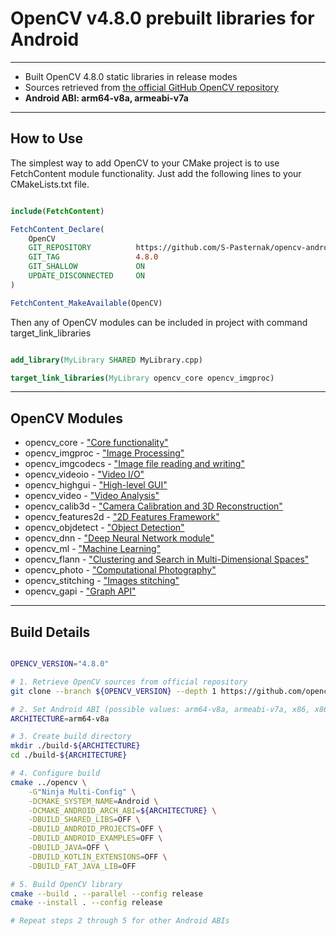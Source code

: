 # OpenCV v4.8.0 prebuilt libraries for Android
---
- Built OpenCV 4.8.0 static libraries in release modes
- Sources retrieved from [the official GitHub OpenCV repository](https://github.com/opencv/opencv/tree/4.8.0)
- **Android ABI: arm64-v8a, armeabi-v7a**
---
## How to Use

The simplest way to add OpenCV to your CMake project is to use FetchContent module functionality.
Just add the following lines to your CMakeLists.txt file. 

```cmake

include(FetchContent)

FetchContent_Declare(
	OpenCV
	GIT_REPOSITORY			https://github.com/S-Pasternak/opencv-android.git
	GIT_TAG        			4.8.0
	GIT_SHALLOW 			ON
	UPDATE_DISCONNECTED		ON
)

FetchContent_MakeAvailable(OpenCV)

```

Then any of OpenCV modules can be included in project with command target_link_libraries

```cmake

add_library(MyLibrary SHARED MyLibrary.cpp)

target_link_libraries(MyLibrary opencv_core opencv_imgproc)

```
---
## OpenCV Modules

- opencv_core - ["Core functionality"](https://docs.opencv.org/4.8.0/d0/de1/group__core.html)
- opencv_imgproc - ["Image Processing"](https://docs.opencv.org/4.8.0/d7/dbd/group__imgproc.html)
- opencv_imgcodecs - ["Image file reading and writing"](https://docs.opencv.org/4.8.0/d4/da8/group__imgcodecs.html)
- opencv_videoio - ["Video I/O"](https://docs.opencv.org/4.8.0/dd/de7/group__videoio.html)
- opencv_highgui - ["High-level GUI"](https://docs.opencv.org/4.8.0/d7/dfc/group__highgui.html)
- opencv_video - ["Video Analysis"](https://docs.opencv.org/4.8.0/d7/de9/group__video.html)
- opencv_calib3d - ["Camera Calibration and 3D Reconstruction"](https://docs.opencv.org/4.8.0/d9/d0c/group__calib3d.html)
- opencv_features2d - ["2D Features Framework"](https://docs.opencv.org/4.8.0/da/d9b/group__features2d.html)
- opencv_objdetect - ["Object Detection"](https://docs.opencv.org/4.8.0/d5/d54/group__objdetect.html)
- opencv_dnn - ["Deep Neural Network module"](https://docs.opencv.org/4.8.0/d6/d0f/group__dnn.html)
- opencv_ml - ["Machine Learning"](https://docs.opencv.org/4.8.0/dd/ded/group__ml.html)
- opencv_flann - ["Clustering and Search in Multi-Dimensional Spaces"](https://docs.opencv.org/4.8.0/dc/de5/group__flann.html)
- opencv_photo - ["Computational Photography"](https://docs.opencv.org/4.8.0/d1/d0d/group__photo.html)
- opencv_stitching - ["Images stitching"](https://docs.opencv.org/4.8.0/d1/d46/group__stitching.html)
- opencv_gapi - ["Graph API"](https://docs.opencv.org/4.8.0/d0/d1e/gapi.html)

---
## Build Details

```bash

OPENCV_VERSION="4.8.0"

# 1. Retrieve OpenCV sources from official repository
git clone --branch ${OPENCV_VERSION} --depth 1 https://github.com/opencv/opencv.git

# 2. Set Android ABI (possible values: arm64-v8a, armeabi-v7a, x86, x86_64)
ARCHITECTURE=arm64-v8a

# 3. Create build directory
mkdir ./build-${ARCHITECTURE}
cd ./build-${ARCHITECTURE}

# 4. Configure build 
cmake ../opencv \
	-G"Ninja Multi-Config" \
	-DCMAKE_SYSTEM_NAME=Android \
	-DCMAKE_ANDROID_ARCH_ABI=${ARCHITECTURE} \
	-DBUILD_SHARED_LIBS=OFF \
	-DBUILD_ANDROID_PROJECTS=OFF \
	-DBUILD_ANDROID_EXAMPLES=OFF \
	-DBUILD_JAVA=OFF \
	-DBUILD_KOTLIN_EXTENSIONS=OFF \
	-DBUILD_FAT_JAVA_LIB=OFF

# 5. Build OpenCV library
cmake --build . --parallel --config release
cmake --install . --config release

# Repeat steps 2 through 5 for other Android ABIs

```
